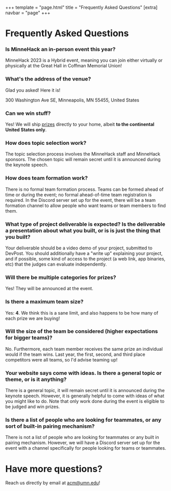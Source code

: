 +++
template = "page.html"
title = "Frequently Asked Questions"
[extra]
navbar = "page"
+++

# Frequently Asked Questions

### Is MinneHack an in-person event this year?

MinneHack 2023 is a Hybrid event, meaning you can join either virtually or physically at the Great Hall in Coffman Memorial Union!

### What's the address of the venue?

Glad you asked! Here it is!

300 Washington Ave SE, Minneapolis, MN 55455, United States

### Can we win stuff?

Yes! We will ship [prizes](/prizes) directly to your home, albeit **to the continental United States only**.

### How does topic selection work?

The topic selection process involves the MinneHack staff and MinneHack sponsors. The chosen topic will remain secret until it is announced during the keynote speech.

### How does team formation work?

There is no formal team formation process. Teams can be formed ahead of time or during the event; no formal ahead-of-time team registration is required. In the Discord server set up for the event, there will be a team formation channel to allow people who want teams or team members to find them. 

### What type of project deliverable is expected? Is the deliverable a presentation about what you built, or is is just the thing that you built?

Your deliverable should be a video demo of your project, submitted to DevPost. You should additionally have a "write up" explaining your project, and if possible, some kind of access to the project (a web link, app binaries, etc) that the judges can evaluate independently.

### Will there be multiple categories for prizes?

Yes! They will be announced at the event.

### Is there a maximum team size?

Yes: **4**. We think this is a sane limit, and also happens to be how many of each prize we are buying!

### Will the size of the team be considered (higher expectations for bigger teams)?
	
No. Furthermore, each team member receives the same prize an individual would if the team wins. Last year, the first, second, and third place competitors were all teams, so I'd advise teaming up!

### Your website says come with ideas.  Is there a general topic or theme, or is it anything?
	
There is a general topic, it will remain secret until it is announced during the keynote speech. However, it is generally helpful to come with ideas of what you might like to do. Note that only work done during the event is eligible to be judged and win prizes.

### Is there a list of people who are looking for teammates, or any sort of built-in pairing mechanism?
	
There is not a list of people who are looking for teammates or any built in pairing mechanism. However, we will have a Discord server set up for the event with a channel specifically for people looking for teams or teammates. 

# Have more questions?

Reach us directly by email at [acm@umn.edu](mailto:acm@umn.edu)!
